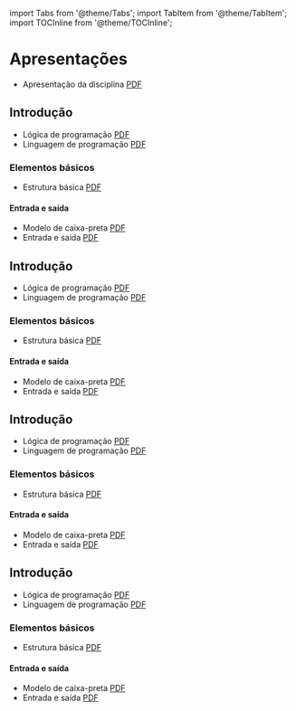 import Tabs from '@theme/Tabs';
import TabItem from '@theme/TabItem';
import TOCInline from '@theme/TOCInline';

# Apresentações

- Apresentação da disciplina [PDF](./slides/_000-intro.slides.pdf)

<Tabs groupId='language'>
<TabItem value="pseudocodigo" label="Pseudocódigo" default>

## Introdução
- Lógica de programação [PDF](pathname:///slides/Algoritmos/01-Introducao/02-Logica_de_programacao.md.pseudocodigo.slides.pdf)
- Linguagem de programação [PDF](pathname:///slides/Algoritmos/01-Introducao/03-Linguagem_de_programacao.md.pseudocodigo.slides.pdf)

### Elementos básicos
- Estrutura básica [PDF](pathname:///slides/Algoritmos/02-Basicos/01-Estrutura_basica.md.pseudocodigo.slides.pdf)

#### Entrada e saída
- Modelo de caixa-preta [PDF](pathname:///slides/Algoritmos/02-Basicos/02-Entrada_e_saida/01-Modelo_caixa_preta.md.pseudocodigo.slides.pdf)
- Entrada e saída [PDF](pathname:///slides/Algoritmos/02-Basicos/02-Entrada_e_saida/02-Entrada_saida.md.pseudocodigo.slides.pdf)

</TabItem>
<TabItem value="java" label="Java">

## Introdução
- Lógica de programação [PDF](pathname:///slides/Algoritmos/01-Introducao/02-Logica_de_programacao.md.java.slides.pdf)
- Linguagem de programação [PDF](pathname:///slides/Algoritmos/01-Introducao/03-Linguagem_de_programacao.md.java.slides.pdf)

### Elementos básicos
- Estrutura básica [PDF](pathname:///slides/Algoritmos/02-Basicos/01-Estrutura_basica.md.java.slides.pdf)

#### Entrada e saída
- Modelo de caixa-preta [PDF](pathname:///slides/Algoritmos/02-Basicos/02-Entrada_e_saida/01-Modelo_caixa_preta.md.java.slides.pdf)
- Entrada e saída [PDF](pathname:///slides/Algoritmos/02-Basicos/02-Entrada_e_saida/02-Entrada_saida.md.java.slides.pdf)

</TabItem>
<TabItem value="python" label="Python">

## Introdução
- Lógica de programação [PDF](pathname:///slides/Algoritmos/01-Introducao/02-Logica_de_programacao.md.python.slides.pdf)
- Linguagem de programação [PDF](pathname:///slides/Algoritmos/01-Introducao/03-Linguagem_de_programacao.md.python.slides.pdf)

### Elementos básicos
- Estrutura básica [PDF](pathname:///slides/Algoritmos/02-Basicos/01-Estrutura_basica.md.python.slides.pdf)

#### Entrada e saída
- Modelo de caixa-preta [PDF](pathname:///slides/Algoritmos/02-Basicos/02-Entrada_e_saida/01-Modelo_caixa_preta.md.python.slides.pdf)
- Entrada e saída [PDF](pathname:///slides/Algoritmos/02-Basicos/02-Entrada_e_saida/02-Entrada_saida.md.python.slides.pdf)

</TabItem>

<TabItem value="c" label="C">

## Introdução
- Lógica de programação [PDF](pathname:///slides/Algoritmos/01-Introducao/02-Logica_de_programacao.md.c.slides.pdf)
- Linguagem de programação [PDF](pathname:///slides/Algoritmos/01-Introducao/03-Linguagem_de_programacao.md.c.slides.pdf)

### Elementos básicos
- Estrutura básica [PDF](pathname:///slides/Algoritmos/02-Basicos/01-Estrutura_basica.md.c.slides.pdf)

#### Entrada e saída
- Modelo de caixa-preta [PDF](pathname:///slides/Algoritmos/02-Basicos/02-Entrada_e_saida/01-Modelo_caixa_preta.md.c.slides.pdf)
- Entrada e saída [PDF](pathname:///slides/Algoritmos/02-Basicos/02-Entrada_e_saida/02-Entrada_saida.md.c.slides.pdf)

</TabItem>

</Tabs>
